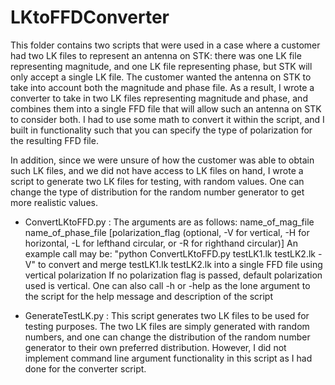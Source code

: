 # LKtoFFDConverter

This folder contains two scripts that were used in a case where a customer had two LK files to represent an antenna on STK: there was one LK file representing magnitude, and one LK file representing phase, but STK will only accept a single LK file. The customer wanted the antenna on STK to take into account both the magnitude and phase file. As a result, I wrote a converter to take in two LK files representing magnitude and phase, and combines them into a single FFD file that will allow such an antenna on STK to consider both. I had to use some math to convert it within the script, and I built in functionality such that you can specify the type of polarization for the resulting FFD file.

In addition, since we were unsure of how the customer was able to obtain such LK files, and we did not have access to LK files on hand, I wrote a script to generate two LK files for testing, with random values. One can change the type of distribution for the random number generator to get more realistic values.

* ConvertLKtoFFD.py :
The arguments are as follows: name_of_mag_file name_of_phase_file [polarization_flag (optional, -V for vertical, -H for horizontal, -L for lefthand circular, or -R for righthand circular)]
An example call may be: "python ConvertLKtoFFD.py testLK1.lk testLK2.lk -V" to convert and merge testLK1.lk testLK2.lk into a single FFD file using vertical polarization If no polarization flag is passed, default polarization used is vertical.
One can also call -h or -help as the lone argument to the script for the help message and description of the script

* GenerateTestLK.py :
This script generates two LK files to be used for testing purposes. The two LK files are simply generated with random numbers, and one can change the distribution of the random number generator to their own preferred distribution. However, I did not implement command line argument functionality in this script as I had done for the converter script.